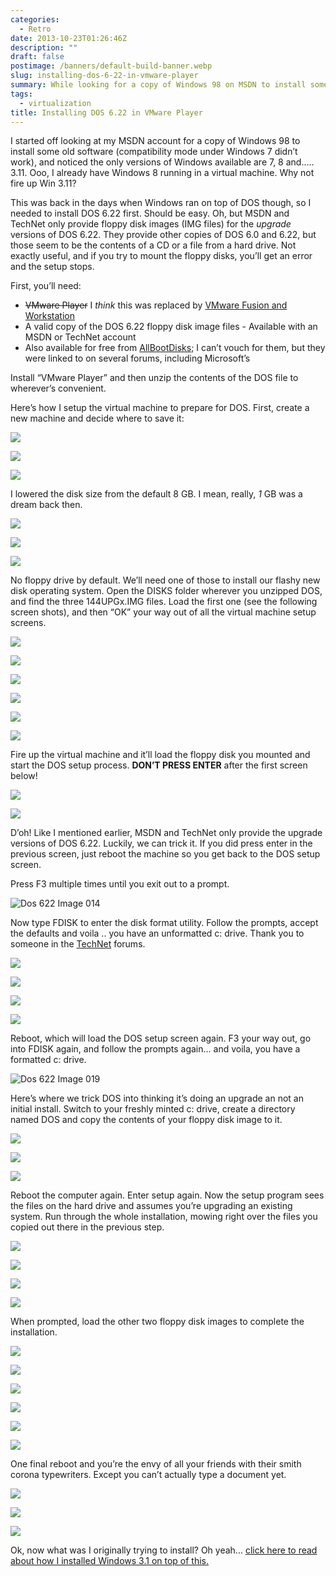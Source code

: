 ```yaml
---
categories:
  - Retro
date: 2013-10-23T01:26:46Z
description: ""
draft: false
postimage: /banners/default-build-banner.webp
slug: installing-dos-6-22-in-vmware-player
summary: While looking for a copy of Windows 98 on MSDN to install some old software (compatibility mode under Windows 7 didn’t work), I came across Windows 3.11. I just had to try installing it! But first, DOS 6.22...
tags:
  - virtualization
title: Installing DOS 6.22 in VMware Player
---
```

I started off looking at my MSDN account for a copy of Windows 98 to install some old software (compatibility mode under Windows 7 didn’t work), and noticed the only versions of Windows available are 7, 8 and….. 3.11. Ooo, I already have Windows 8 running in a virtual machine. Why not fire up Win 3.11?

This was back in the days when Windows ran on top of DOS though, so I needed to install DOS 6.22 first. Should be easy. Oh, but MSDN and TechNet only provide floppy disk images (IMG files) for the _upgrade_ versions of DOS 6.22. They provide other copies of DOS 6.0 and 6.22, but those seem to be the contents of a CD or a file from a hard drive. Not exactly useful, and if you try to mount the floppy disks, you’ll get an error and the setup stops.

First, you’ll need:

- ~~VMware Player~~ I _think_ this was replaced by [VMware Fusion and Workstation](https://www.vmware.com/products/desktop-hypervisor/workstation-and-fusion)
- A valid copy of the DOS 6.22 floppy disk image files - Available with an MSDN or TechNet account
- Also available for free from [AllBootDisks](http://www.allbootdisks.com/download/iso.html); I can’t vouch for them, but they were linked to on several forums, including Microsoft’s

Install “VMware Player” and then unzip the contents of the DOS file to wherever’s convenient.

Here’s how I setup the virtual machine to prepare for DOS. First, create a new machine and decide where to save it:

![](Image-001.png)

![](Image-002.png)

![](Image-003.png)

I lowered the disk size from the default 8 GB. I mean, really, _1_ GB was a dream back then.

![](Image-004.png)

![](Image-005.png)

![](enhanced-buzz-1383-1316471212-32.jpg)

No floppy drive by default. We’ll need one of those to install our flashy new disk operating system. Open the DISKS folder wherever you unzipped DOS, and find the three 144UPGx.IMG files. Load the first one (see the following screen shots), and then “OK” your way out of all the virtual machine setup screens.

![](Image-006.png)

![](Image-007.png)

![](Image-008.png)

![](Image-009.png)

![](Image-010.png)

![](Image-011.png)

Fire up the virtual machine and it’ll load the floppy disk you mounted and start the DOS setup process. **DON’T PRESS ENTER** after the first screen below!

![](Image-012.png)

![](Image-013.png)

D’oh! Like I mentioned earlier, MSDN and TechNet only provide the upgrade versions of DOS 6.22. Luckily, we can trick it. If you did press enter in the previous screen, just reboot the machine so you get back to the DOS setup screen.

Press F3 multiple times until you exit out to a prompt.

![Dos 622 Image 014](Image-014.png)

Now type FDISK to enter the disk format utility. Follow the prompts, accept the defaults and voila .. you have an unformatted c: drive. Thank you to someone in the [TechNet](http://social.technet.microsoft.com/Forums/windowsserver/en-US/e18f4409-6b2d-437a-b505-7e18db77f608/msdos-622-under-hyperv?forum=winserverhyperv) forums.

![](Image-015.png)

![](Image-016.png)

![](Image-017.png)

![](Image-018.png)

Reboot, which will load the DOS setup screen again. F3 your way out, go into FDISK again, and follow the prompts again… and voila, you have a formatted c: drive.

![Dos 622 Image 019](Image-019.png)

Here’s where we trick DOS into thinking it’s doing an upgrade an not an initial install. Switch to your freshly minted c: drive, create a directory named DOS and copy the contents of your floppy disk image to it.

![](Image-020.png)

![](Image-021.png)

![](Image-022.png)

Reboot the computer again. Enter setup again. Now the setup program sees the files on the hard drive and assumes you’re upgrading an existing system. Run through the whole installation, mowing right over the files you copied out there in the previous step.

![](Image-023.png)

![](Image-024.png)

![](Image-025.png)

![](Image-026.png)

When prompted, load the other two floppy disk images to complete the installation.

![](Image-027.png)

![](Image-028.png)

![](Image-029.png)

![](Image-030.png)

![](Image-031.png)

![](Image-032.png)

One final reboot and you’re the envy of all your friends with their smith corona typewriters. Except you can’t actually type a document yet.

![](Image-033.png)

![](Image-034.png)

![](Image-035.png)

Ok, now what was I originally trying to install? Oh yeah... [click here to read about how I installed Windows 3.1 on top of this.](https://grantwinney.com/installing-windows-3-1-in-vmware-player/)
